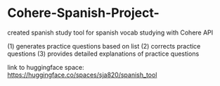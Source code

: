 # Cohere-Spanish-Project-

created spanish study tool for spanish vocab studying with Cohere API


(1) generates practice questions based on list 
(2) corrects practice questions
(3) provides detailed explanations of practice questions 

link to huggingface space: https://huggingface.co/spaces/sja820/spanish_tool
